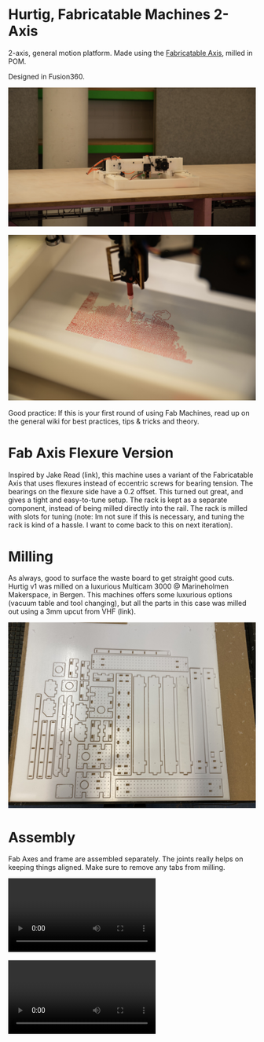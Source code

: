 # Hurtig, Fabricatable Machines 2-Axis

2-axis, general motion platform. Made using the [Fabricatable Axis](https://github.com/fellesverkstedet/fabricatable-machines/wiki/Fabricatable-axis), milled in POM. 

Designed in Fusion360.

![Hurtig Motion platform](img/20200211-DSC_9263.jpg)

![Hurtig with pen tool scribbling some red ink](img/20200210-DSC_9229.jpg)

Good practice: If this is your first round of using Fab Machines, read up on the general wiki for best practices, tips & tricks and theory. 

# Fab Axis Flexure Version

Inspired by Jake Read (link), this machine uses a variant of the Fabricatable Axis that uses flexures instead of eccentric screws for bearing tension. The bearings on the flexure side have a 0.2 offset. This turned out great, and gives a tight and easy-to-tune setup. The rack is kept as a separate component, instead of being milled directly into the rail. The rack is milled with slots for tuning (note: Im not sure if this is necessary, and tuning the rack is kind of a hassle. I want to come back to this on next iteration).  

# Milling 

As always, good to surface the waste board to get straight good cuts. Hurtig v1 was milled on a luxurious Multicam 3000 @ Marineholmen Makerspace, in Bergen. This machines offers some luxurious options (vacuum table and tool changing), but all the parts in this case was milled out using a 3mm upcut from VHF (link). 

![Cut sheet](img/IMG_1359.jpeg)

# Assembly 

Fab Axes and frame are assembled separately. The joints really helps on keeping things aligned. Make sure to remove any tabs from milling. 

![Frame Assembly](IMG_1363.mov)

![Final Assembly with Fab Axes](IMG_1567.mov)












